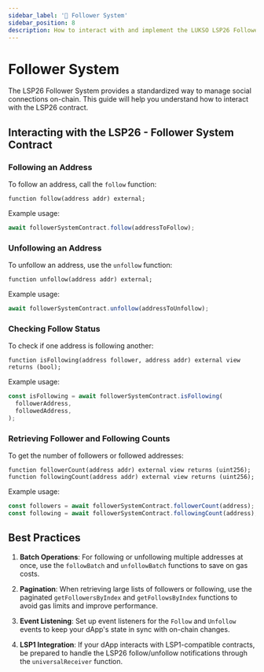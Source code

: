 ```yaml
---
sidebar_label: '🔂 Follower System'
sidebar_position: 8
description: How to interact with and implement the LUKSO LSP26 Follower System in your dApps and smart contracts.
---
```


# Follower System

The LSP26 Follower System provides a standardized way to manage social connections on-chain. This guide will help you understand how to interact with the LSP26 contract.

## Interacting with the LSP26 - Follower System Contract

### Following an Address

To follow an address, call the `follow` function:

```solidity
function follow(address addr) external;
```

Example usage:

```javascript
await followerSystemContract.follow(addressToFollow);
```

### Unfollowing an Address

To unfollow an address, use the `unfollow` function:

```solidity
function unfollow(address addr) external;
```

Example usage:

```javascript
await followerSystemContract.unfollow(addressToUnfollow);
```

### Checking Follow Status

To check if one address is following another:

```solidity
function isFollowing(address follower, address addr) external view returns (bool);
```

Example usage:

```javascript
const isFollowing = await followerSystemContract.isFollowing(
  followerAddress,
  followedAddress,
);
```

### Retrieving Follower and Following Counts

To get the number of followers or followed addresses:

```solidity
function followerCount(address addr) external view returns (uint256);
function followingCount(address addr) external view returns (uint256);
```

Example usage:

```javascript
const followers = await followerSystemContract.followerCount(address);
const following = await followerSystemContract.followingCount(address);
```

## Best Practices

1. **Batch Operations**: For following or unfollowing multiple addresses at once, use the `followBatch` and `unfollowBatch` functions to save on gas costs.

2. **Pagination**: When retrieving large lists of followers or following, use the paginated `getFollowersByIndex` and `getFollowsByIndex` functions to avoid gas limits and improve performance.

3. **Event Listening**: Set up event listeners for the `Follow` and `Unfollow` events to keep your dApp's state in sync with on-chain changes.

4. **LSP1 Integration**: If your dApp interacts with LSP1-compatible contracts, be prepared to handle the LSP26 follow/unfollow notifications through the `universalReceiver` function.
